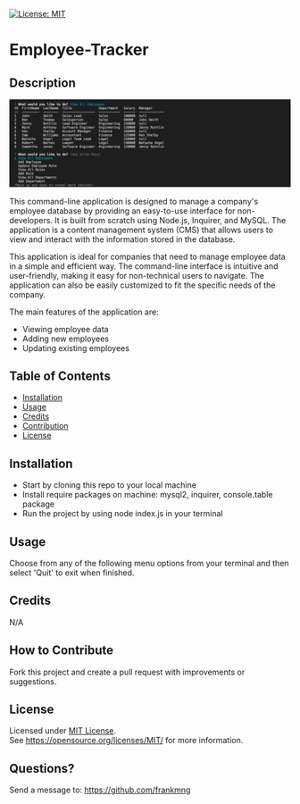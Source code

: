 [![License: MIT](https://img.shields.io/badge/License-MIT-yellow.svg)](https://opensource.org/licenses/MIT)
# Employee-Tracker
## Description
![employee-tracker](https://raw.githubusercontent.com/frankmng/Employee-Tracker/main/assets/images/employee-tracker.png)


This command-line application is designed to manage a company's employee database by providing an easy-to-use interface for non-developers. It is built from scratch using Node.js, Inquirer, and MySQL. The application is a content management system (CMS) that allows users to view and interact with the information stored in the database.

This application is ideal for companies that need to manage employee data in a simple and efficient way. The command-line interface is intuitive and user-friendly, making it easy for non-technical users to navigate. The application can also be easily customized to fit the specific needs of the company.

The main features of the application are:
- Viewing employee data
- Adding new employees
- Updating existing employees


## Table of Contents
- [Installation](#installation)
- [Usage](#usage)
- [Credits](#credits)
- [Contribution](#contribution)
- [License](#license)

## Installation
- Start by cloning this repo to your local machine
- Install require packages on machine: mysql2, inquirer, console.table package
- Run the project by using node index.js in your terminal

## Usage
Choose from any of the following menu options from your terminal and then select 'Quit' to exit when finished.
## Credits
N/A

## How to Contribute
Fork this project and create a pull request with improvements or suggestions.
## License
Licensed under <a href="https://opensource.org/licenses/MIT/">MIT License<a>.<br>
See https://opensource.org/licenses/MIT/ for more information.

## Questions?
Send a message to: https://github.com/frankmng
